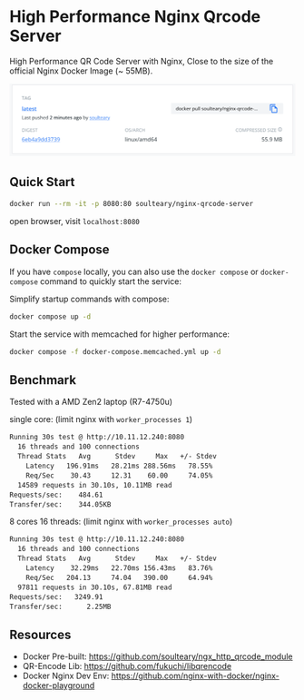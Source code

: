 # High Performance Nginx Qrcode Server

High Performance QR Code Server with Nginx, Close to the size of the official Nginx Docker Image (~ 55MB).

![](./assets/dockerhub.png)

## Quick Start

```bash
docker run --rm -it -p 8080:80 soulteary/nginx-qrcode-server
```

open browser, visit `localhost:8080`

## Docker Compose

If you have `compose` locally, you can also use the `docker compose` or `docker-compose` command to quickly start the service:


Simplify startup commands with compose:

```bash
docker compose up -d
```

Start the service with memcached for higher performance:

```bash
docker compose -f docker-compose.memcached.yml up -d
```

## Benchmark

Tested with a AMD Zen2 laptop (R7-4750u)

single core: (limit nginx with `worker_processes 1`)

```bash
Running 30s test @ http://10.11.12.240:8080
  16 threads and 100 connections
  Thread Stats   Avg      Stdev     Max   +/- Stdev
    Latency   196.91ms   28.21ms 288.56ms   78.55%
    Req/Sec    30.43     12.31    60.00     74.05%
  14589 requests in 30.10s, 10.11MB read
Requests/sec:    484.61
Transfer/sec:    344.05KB
```

8 cores 16 threads: (limit nginx with `worker_processes auto`)

```bash
Running 30s test @ http://10.11.12.240:8080
  16 threads and 100 connections
  Thread Stats   Avg      Stdev     Max   +/- Stdev
    Latency    32.29ms   22.70ms 156.43ms   83.76%
    Req/Sec   204.13     74.04   390.00     64.94%
  97811 requests in 30.10s, 67.81MB read
Requests/sec:   3249.91
Transfer/sec:      2.25MB
```

## Resources

- Docker Pre-built: https://github.com/soulteary/ngx_http_qrcode_module
- QR-Encode Lib: https://github.com/fukuchi/libqrencode
- Docker Nginx Dev Env: https://github.com/nginx-with-docker/nginx-docker-playground
